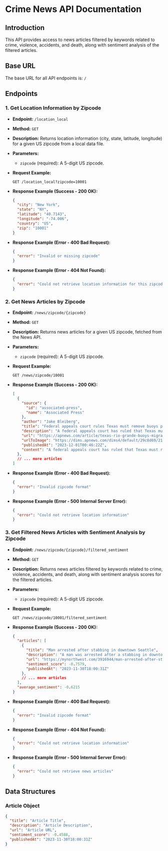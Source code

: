 # Crime News API Documentation

## Introduction

This API provides access to news articles filtered by keywords related to crime, violence, accidents, and death, along with sentiment analysis of the filtered articles.

## Base URL

The base URL for all API endpoints is: `/`

## Endpoints

### 1. Get Location Information by Zipcode

*   **Endpoint:** `/location_local`
*   **Method:** `GET`
*   **Description:** Returns location information (city, state, latitude, longitude) for a given US zipcode from a local data file.
*   **Parameters:**
    *   `zipcode` (required): A 5-digit US zipcode.
*   **Request Example:**

    ```
    GET /location_local?zipcode=10001
    ```

*   **Response Example (Success - 200 OK):**

    ```json
    {
      "city": "New York",
      "state": "NY",
      "latitude": "40.7143",
      "longitude": "-74.006",
      "country": "US",
      "zip": "10001"
    }
    ```

*   **Response Example (Error - 400 Bad Request):**

    ```json
    {
      "error": "Invalid or missing zipcode"
    }
    ```

*   **Response Example (Error - 404 Not Found):**

    ```json
    {
      "error": "Could not retrieve location information for this zipcode"
    }
    ```

### 2. Get News Articles by Zipcode

*   **Endpoint:** `/news/zipcode/{zipcode}`
*   **Method:** `GET`
*   **Description:** Returns news articles for a given US zipcode, fetched from the News API.
*   **Parameters:**
    *   `zipcode` (required): A 5-digit US zipcode.
*   **Request Example:**

    ```
    GET /news/zipcode/10001
    ```

*   **Response Example (Success - 200 OK):**

    ```json
    [
      {
        "source": {
          "id": "associated-press",
          "name": "Associated Press"
        },
        "author": "Jake Bleiberg",
        "title": "Federal appeals court rules Texas must remove buoys placed in Rio Grande to deter migrants",
        "description": "A federal appeals court has ruled that Texas must remove a floating barrier that was placed in the Rio Grande to deter migrants from crossing into the U.S. from Mexico.",
        "url": "https://apnews.com/article/texas-rio-grande-buoys-migrants-greg-abbott-779546695d95072247b629946575a844",
        "urlToImage": "https://dims.apnews.com/dims4/default/29c8d69/2147483647/strip/true/crop/4688x2637+0+244/resize/1440x810!/quality/90/?url=https%3A%2F%2Fassets.apnews.com%2F37%2F3c%2F909975c9e438d16a4497909c4470%2F6e4b703436634a83b2486a6c5917c6ca",
        "publishedAt": "2023-12-01T00:46:22Z",
        "content": "A federal appeals court has ruled that Texas must remove a floating barrier that was placed in the Rio Grande to deter migrants from crossing into the U.S. from Mexico.\r\nThe 5th U.S. Circuit Court of Appeals… [+4439 chars]"
      },
      // ... more articles
    ]
    ```

*   **Response Example (Error - 400 Bad Request):**

    ```json
    {
      "error": "Invalid zipcode format"
    }
    ```

*   **Response Example (Error - 500 Internal Server Error):**

    ```json
    {
      "error": "Could not retrieve location information"
    }
    ```

### 3. Get Filtered News Articles with Sentiment Analysis by Zipcode

*   **Endpoint:** `/news/zipcode/{zipcode}/filtered_sentiment`
*   **Method:** `GET`
*   **Description:** Returns news articles filtered by keywords related to crime, violence, accidents, and death, along with sentiment analysis scores for the filtered articles.
*   **Parameters:**
    *   `zipcode` (required): A 5-digit US zipcode.
*   **Request Example:**

    ```
    GET /news/zipcode/10001/filtered_sentiment
    ```

*   **Response Example (Success - 200 OK):**

    ```json
    {
      "articles": [
        {
          "title": "Man arrested after stabbing in downtown Seattle",
          "description": "A man was arrested after a stabbing in downtown Seattle on Wednesday night. Police responded to reports of a stabbing at 3rd Avenue and Pine Street at 8:10 p.m. When officers arrived, they found a man with multiple stab wounds. The victim was taken to Harborview Medical …",
          "url": "https://mynorthwest.com/3916944/man-arrested-after-stabbing-in-downtown-seattle/",
          "sentiment_score": -0.7579,
          "publishedAt": "2023-11-30T18:00:31Z"
        },
        // ... more articles
      ],
      "average_sentiment": -0.6215
    }
    ```

*   **Response Example (Error - 400 Bad Request):**

    ```json
    {
      "error": "Invalid zipcode format"
    }
    ```

*   **Response Example (Error - 404 Not Found):**

    ```json
    {
      "error": "Could not retrieve location information"
    }
    ```

*   **Response Example (Error - 500 Internal Server Error):**

    ```json
    {
      "error": "Could not retrieve news articles"
    }
    ```

## Data Structures

### Article Object

```json
{
  "title": "Article Title",
  "description": "Article Description",
  "url": "Article URL",
  "sentiment_score": -0.4588,
  "publishedAt": "2023-11-30T18:00:31Z"
}